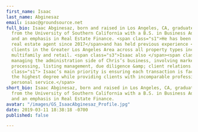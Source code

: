 ```yaml
---
first_name: Isaac
last_name: Abginesaz
email: isaac@groundsource.net
full_bio: Isaac Abginesaz, born and raised in Los Angeles, CA, graduated cum laude
  from the University of Southern California with a B.S. in Business Administration
  and an emphasis in Real Estate Finance. <span class="s1">He has been a licensed
  real estate agent since 2017</span>and has held previous experience <span class="s2">representing</span>
  clients in the Greater Los Angeles Area across all property types including office,
  multifamily and retail. <span class="s3">Isaac also </span><span class="s4">assists
  managing the administration side of Chris’s business, involving marketing, contract
  processing, listing management, due diligence &amp; client relations.</span><span
  class="s1"> Isaac’s main priority is ensuring each transaction is facilitated to
  the highest degree while providing clients with incomparable professionalism and
  personal service.</span>
short_bio: Isaac Abginesaz, born and raised in Los Angeles, CA, graduated cum laude
  from the University of Southern California with a B.S. in Business Administration
  and an emphasis in Real Estate Finance.
avatar: "/images/GS_IsaacAbginesaz_Profile.jpg"
date: 2019-03-11 18:38:18 -0700
published: false

---
```

